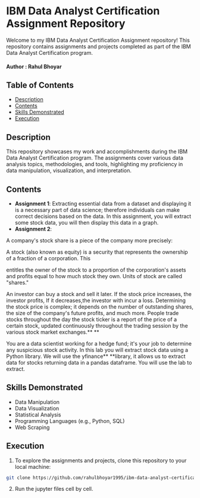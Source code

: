 # IBM Data Analyst Certification Assignment Repository

Welcome to my IBM Data Analyst Certification Assignment repository! This repository contains assignments and projects completed as part of the IBM Data Analyst Certification program.

#### Author : Rahul Bhoyar

## Table of Contents

- [Description](#description)
- [Contents](#contents)
- [Skills Demonstrated](#skills-demonstrated)
- [Execution](#Execution)

## Description

This repository showcases my work and accomplishments during the IBM Data Analyst Certification program. The assignments cover various data analysis topics, methodologies, and tools, highlighting my proficiency in data manipulation, visualization, and interpretation.

## Contents

- **Assignment 1**:   Extracting essential data from a dataset and displaying it is a necessary part of data science; therefore individuals can make correct decisions based on the data. In this assignment, you will extract some stock data, you will then display this data in a graph.
- **Assignment 2**:

A company's stock share is a piece of the company more precisely:

A stock (also known as equity) is a security that represents the ownership of a fraction of a corporation. This

entitles the owner of the stock to a proportion of the corporation's assets and profits equal to how much stock they own. Units of stock are called "shares."

An investor can buy a stock and sell it later. If the stock price increases, the investor profits, If it decreases,the investor with incur a loss.  Determining the stock price is complex; it depends on the number of outstanding shares, the size of the company's future profits, and much more. People trade stocks throughout the day the stock ticker is a report of the price of a certain stock, updated continuously throughout the trading session by the various stock market exchanges.** **

You are a data scientist working for a hedge fund; it's your job to determine any suspicious stock activity. In this lab you will extract stock data using a Python library. We will use the yfinance**  **library, it allows us to extract data for stocks returning data in a pandas dataframe. You will use the lab to extract.

## Skills Demonstrated

- Data Manipulation
- Data Visualization
- Statistical Analysis
- Programming Languages (e.g., Python, SQL)
- Web Scraping

## Execution

1. To explore the assignments and projects, clone this repository to your local machine:

```bash
git clone https://github.com/rahulbhoyar1995/ibm-data-analyst-certification-assignment.git
```

2. Run the jupyter files cell by cell.
